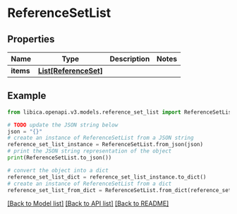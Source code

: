 # ReferenceSetList


## Properties

Name | Type | Description | Notes
------------ | ------------- | ------------- | -------------
**items** | [**List[ReferenceSet]**](ReferenceSet.md) |  | 

## Example

```python
from libica.openapi.v3.models.reference_set_list import ReferenceSetList

# TODO update the JSON string below
json = "{}"
# create an instance of ReferenceSetList from a JSON string
reference_set_list_instance = ReferenceSetList.from_json(json)
# print the JSON string representation of the object
print(ReferenceSetList.to_json())

# convert the object into a dict
reference_set_list_dict = reference_set_list_instance.to_dict()
# create an instance of ReferenceSetList from a dict
reference_set_list_from_dict = ReferenceSetList.from_dict(reference_set_list_dict)
```
[[Back to Model list]](../README.md#documentation-for-models) [[Back to API list]](../README.md#documentation-for-api-endpoints) [[Back to README]](../README.md)



